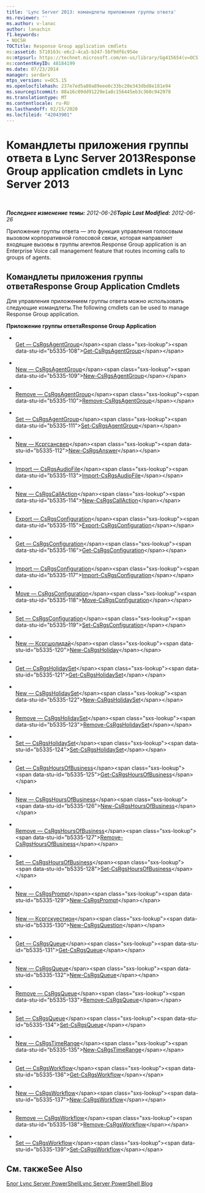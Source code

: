 ```yaml
---
title: 'Lync Server 2013: командлеты приложения группы ответа'
ms.reviewer: ''
ms.author: v-lanac
author: lanachin
f1.keywords:
- NOCSH
TOCTitle: Response Group application cmdlets
ms:assetid: 5710163c-e6c2-4ca5-b247-5bf9df6c954e
ms:mtpsurl: https://technet.microsoft.com/en-us/library/Gg415654(v=OCS.15)
ms:contentKeyID: 48184199
ms.date: 07/23/2014
manager: serdars
mtps_version: v=OCS.15
ms.openlocfilehash: 237e7ed5a80a89eee6c33bc20e343dbd8e181e94
ms.sourcegitcommit: 88a16c09dd91229e1a8c156445eb3c360c942978
ms.translationtype: MT
ms.contentlocale: ru-RU
ms.lasthandoff: 02/15/2020
ms.locfileid: "42043901"
---
```

<div data-xmlns="http://www.w3.org/1999/xhtml">

<div class="topic" data-xmlns="http://www.w3.org/1999/xhtml" data-msxsl="urn:schemas-microsoft-com:xslt" data-cs="http://msdn.microsoft.com/">

<div data-asp="http://msdn2.microsoft.com/asp">

# <a name="response-group-application-cmdlets-in-lync-server-2013"></a><span data-ttu-id="b5335-102">Командлеты приложения группы ответа в Lync Server 2013</span><span class="sxs-lookup"><span data-stu-id="b5335-102">Response Group application cmdlets in Lync Server 2013</span></span>

</div>

<div id="mainSection">

<div id="mainBody">

<span> </span>

<span data-ttu-id="b5335-103">_**Последнее изменение темы:** 2012-06-26_</span><span class="sxs-lookup"><span data-stu-id="b5335-103">_**Topic Last Modified:** 2012-06-26_</span></span>

<span data-ttu-id="b5335-104">Приложение группы ответа — это функция управления голосовым вызовом корпоративной голосовой связи, которая направляет входящие вызовы в группы агентов.</span><span class="sxs-lookup"><span data-stu-id="b5335-104">Response Group application is an Enterprise Voice call management feature that routes incoming calls to groups of agents.</span></span>

<div>

## <a name="response-group-application-cmdlets"></a><span data-ttu-id="b5335-105">Командлеты приложения группы ответа</span><span class="sxs-lookup"><span data-stu-id="b5335-105">Response Group Application Cmdlets</span></span>

<span data-ttu-id="b5335-106">Для управления приложением группы ответа можно использовать следующие командлеты.</span><span class="sxs-lookup"><span data-stu-id="b5335-106">The following cmdlets can be used to manage Response Group application.</span></span>

<span data-ttu-id="b5335-107">**Приложение группы ответа**</span><span class="sxs-lookup"><span data-stu-id="b5335-107">**Response Group Application**</span></span>

  - <span></span>  
    <span data-ttu-id="b5335-108">[Get — CsRgsAgentGroup](https://technet.microsoft.com/library/Gg425793(v=OCS.15))</span><span class="sxs-lookup"><span data-stu-id="b5335-108">[Get-CsRgsAgentGroup](https://technet.microsoft.com/library/Gg425793(v=OCS.15))</span></span>

  - <span></span>  
    <span data-ttu-id="b5335-109">[New — CsRgsAgentGroup](https://technet.microsoft.com/library/Gg413065(v=OCS.15))</span><span class="sxs-lookup"><span data-stu-id="b5335-109">[New-CsRgsAgentGroup](https://technet.microsoft.com/library/Gg413065(v=OCS.15))</span></span>

  - <span></span>  
    <span data-ttu-id="b5335-110">[Remove — CsRgsAgentGroup](https://technet.microsoft.com/library/Gg398969(v=OCS.15))</span><span class="sxs-lookup"><span data-stu-id="b5335-110">[Remove-CsRgsAgentGroup](https://technet.microsoft.com/library/Gg398969(v=OCS.15))</span></span>

  - <span></span>  
    <span data-ttu-id="b5335-111">[Set — CsRgsAgentGroup](https://technet.microsoft.com/library/Gg425955(v=OCS.15))</span><span class="sxs-lookup"><span data-stu-id="b5335-111">[Set-CsRgsAgentGroup](https://technet.microsoft.com/library/Gg425955(v=OCS.15))</span></span>

<!-- end list -->

  - <span></span>  
    <span data-ttu-id="b5335-112">[New — Ксргсансвер](https://technet.microsoft.com/library/Gg412812(v=OCS.15))</span><span class="sxs-lookup"><span data-stu-id="b5335-112">[New-CsRgsAnswer](https://technet.microsoft.com/library/Gg412812(v=OCS.15))</span></span>

<!-- end list -->

  - <span></span>  
    <span data-ttu-id="b5335-113">[Import — CsRgsAudioFile](https://technet.microsoft.com/library/Gg412830(v=OCS.15))</span><span class="sxs-lookup"><span data-stu-id="b5335-113">[Import-CsRgsAudioFile](https://technet.microsoft.com/library/Gg412830(v=OCS.15))</span></span>

<!-- end list -->

  - <span></span>  
    <span data-ttu-id="b5335-114">[New — CsRgsCallAction](https://technet.microsoft.com/library/Gg398136(v=OCS.15))</span><span class="sxs-lookup"><span data-stu-id="b5335-114">[New-CsRgsCallAction](https://technet.microsoft.com/library/Gg398136(v=OCS.15))</span></span>

<!-- end list -->

  - <span></span>  
    <span data-ttu-id="b5335-115">[Export — CsRgsConfiguration](https://technet.microsoft.com/library/JJ205011(v=OCS.15))</span><span class="sxs-lookup"><span data-stu-id="b5335-115">[Export-CsRgsConfiguration](https://technet.microsoft.com/library/JJ205011(v=OCS.15))</span></span>

  - <span></span>  
    <span data-ttu-id="b5335-116">[Get — CsRgsConfiguration](https://technet.microsoft.com/library/Gg412762(v=OCS.15))</span><span class="sxs-lookup"><span data-stu-id="b5335-116">[Get-CsRgsConfiguration](https://technet.microsoft.com/library/Gg412762(v=OCS.15))</span></span>

  - <span></span>  
    <span data-ttu-id="b5335-117">[Import — CsRgsConfiguration](https://technet.microsoft.com/library/JJ205245(v=OCS.15))</span><span class="sxs-lookup"><span data-stu-id="b5335-117">[Import-CsRgsConfiguration](https://technet.microsoft.com/library/JJ205245(v=OCS.15))</span></span>

  - <span></span>  
    <span data-ttu-id="b5335-118">[Move — CsRgsConfiguration](https://technet.microsoft.com/library/Gg398782(v=OCS.15))</span><span class="sxs-lookup"><span data-stu-id="b5335-118">[Move-CsRgsConfiguration](https://technet.microsoft.com/library/Gg398782(v=OCS.15))</span></span>

  - <span></span>  
    <span data-ttu-id="b5335-119">[Set — CsRgsConfiguration](https://technet.microsoft.com/library/Gg425728(v=OCS.15))</span><span class="sxs-lookup"><span data-stu-id="b5335-119">[Set-CsRgsConfiguration](https://technet.microsoft.com/library/Gg425728(v=OCS.15))</span></span>

<!-- end list -->

  - <span></span>  
    <span data-ttu-id="b5335-120">[New — Ксргшолидай](https://technet.microsoft.com/library/Gg398075(v=OCS.15))</span><span class="sxs-lookup"><span data-stu-id="b5335-120">[New-CsRgsHoliday](https://technet.microsoft.com/library/Gg398075(v=OCS.15))</span></span>

<!-- end list -->

  - <span></span>  
    <span data-ttu-id="b5335-121">[Get — CsRgsHolidaySet](https://technet.microsoft.com/library/Gg412983(v=OCS.15))</span><span class="sxs-lookup"><span data-stu-id="b5335-121">[Get-CsRgsHolidaySet](https://technet.microsoft.com/library/Gg412983(v=OCS.15))</span></span>

  - <span></span>  
    <span data-ttu-id="b5335-122">[New — CsRgsHolidaySet](https://technet.microsoft.com/library/Gg398403(v=OCS.15))</span><span class="sxs-lookup"><span data-stu-id="b5335-122">[New-CsRgsHolidaySet](https://technet.microsoft.com/library/Gg398403(v=OCS.15))</span></span>

  - <span></span>  
    <span data-ttu-id="b5335-123">[Remove — CsRgsHolidaySet](https://technet.microsoft.com/library/Gg398521(v=OCS.15))</span><span class="sxs-lookup"><span data-stu-id="b5335-123">[Remove-CsRgsHolidaySet](https://technet.microsoft.com/library/Gg398521(v=OCS.15))</span></span>

  - <span></span>  
    <span data-ttu-id="b5335-124">[Set — CsRgsHolidaySet](https://technet.microsoft.com/library/Gg398736(v=OCS.15))</span><span class="sxs-lookup"><span data-stu-id="b5335-124">[Set-CsRgsHolidaySet](https://technet.microsoft.com/library/Gg398736(v=OCS.15))</span></span>

<!-- end list -->

  - <span></span>  
    <span data-ttu-id="b5335-125">[Get — CsRgsHoursOfBusiness](https://technet.microsoft.com/library/Gg398284(v=OCS.15))</span><span class="sxs-lookup"><span data-stu-id="b5335-125">[Get-CsRgsHoursOfBusiness](https://technet.microsoft.com/library/Gg398284(v=OCS.15))</span></span>

  - <span></span>  
    <span data-ttu-id="b5335-126">[New — CsRgsHoursOfBusiness](https://technet.microsoft.com/library/Gg398291(v=OCS.15))</span><span class="sxs-lookup"><span data-stu-id="b5335-126">[New-CsRgsHoursOfBusiness](https://technet.microsoft.com/library/Gg398291(v=OCS.15))</span></span>

  - <span></span>  
    <span data-ttu-id="b5335-127">[Remove — CsRgsHoursOfBusiness](https://technet.microsoft.com/library/Gg398568(v=OCS.15))</span><span class="sxs-lookup"><span data-stu-id="b5335-127">[Remove-CsRgsHoursOfBusiness](https://technet.microsoft.com/library/Gg398568(v=OCS.15))</span></span>

  - <span></span>  
    <span data-ttu-id="b5335-128">[Set — CsRgsHoursOfBusiness](https://technet.microsoft.com/library/Gg412929(v=OCS.15))</span><span class="sxs-lookup"><span data-stu-id="b5335-128">[Set-CsRgsHoursOfBusiness](https://technet.microsoft.com/library/Gg412929(v=OCS.15))</span></span>

<!-- end list -->

  - <span></span>  
    <span data-ttu-id="b5335-129">[New — CsRgsPrompt](https://technet.microsoft.com/library/Gg398486(v=OCS.15))</span><span class="sxs-lookup"><span data-stu-id="b5335-129">[New-CsRgsPrompt](https://technet.microsoft.com/library/Gg398486(v=OCS.15))</span></span>

<!-- end list -->

  - <span></span>  
    <span data-ttu-id="b5335-130">[New — Ксргскуестион](https://technet.microsoft.com/library/Gg398186(v=OCS.15))</span><span class="sxs-lookup"><span data-stu-id="b5335-130">[New-CsRgsQuestion](https://technet.microsoft.com/library/Gg398186(v=OCS.15))</span></span>

<!-- end list -->

  - <span></span>  
    <span data-ttu-id="b5335-131">[Get — CsRgsQueue](https://technet.microsoft.com/library/Gg412759(v=OCS.15))</span><span class="sxs-lookup"><span data-stu-id="b5335-131">[Get-CsRgsQueue](https://technet.microsoft.com/library/Gg412759(v=OCS.15))</span></span>

  - <span></span>  
    <span data-ttu-id="b5335-132">[New — CsRgsQueue](https://technet.microsoft.com/library/Gg398989(v=OCS.15))</span><span class="sxs-lookup"><span data-stu-id="b5335-132">[New-CsRgsQueue](https://technet.microsoft.com/library/Gg398989(v=OCS.15))</span></span>

  - <span></span>  
    <span data-ttu-id="b5335-133">[Remove — CsRgsQueue](https://technet.microsoft.com/library/Gg398576(v=OCS.15))</span><span class="sxs-lookup"><span data-stu-id="b5335-133">[Remove-CsRgsQueue](https://technet.microsoft.com/library/Gg398576(v=OCS.15))</span></span>

  - <span></span>  
    <span data-ttu-id="b5335-134">[Set — CsRgsQueue](https://technet.microsoft.com/library/Gg412947(v=OCS.15))</span><span class="sxs-lookup"><span data-stu-id="b5335-134">[Set-CsRgsQueue](https://technet.microsoft.com/library/Gg412947(v=OCS.15))</span></span>

<!-- end list -->

  - <span></span>  
    <span data-ttu-id="b5335-135">[New — CsRgsTimeRange](https://technet.microsoft.com/library/Gg399040(v=OCS.15))</span><span class="sxs-lookup"><span data-stu-id="b5335-135">[New-CsRgsTimeRange](https://technet.microsoft.com/library/Gg399040(v=OCS.15))</span></span>

<!-- end list -->

  - <span></span>  
    <span data-ttu-id="b5335-136">[Get — CsRgsWorkflow](https://technet.microsoft.com/library/Gg425766(v=OCS.15))</span><span class="sxs-lookup"><span data-stu-id="b5335-136">[Get-CsRgsWorkflow](https://technet.microsoft.com/library/Gg425766(v=OCS.15))</span></span>

  - <span></span>  
    <span data-ttu-id="b5335-137">[New — CsRgsWorkflow](https://technet.microsoft.com/library/Gg398246(v=OCS.15))</span><span class="sxs-lookup"><span data-stu-id="b5335-137">[New-CsRgsWorkflow](https://technet.microsoft.com/library/Gg398246(v=OCS.15))</span></span>

  - <span></span>  
    <span data-ttu-id="b5335-138">[Remove — CsRgsWorkflow](https://technet.microsoft.com/library/Gg398765(v=OCS.15))</span><span class="sxs-lookup"><span data-stu-id="b5335-138">[Remove-CsRgsWorkflow](https://technet.microsoft.com/library/Gg398765(v=OCS.15))</span></span>

  - <span></span>  
    <span data-ttu-id="b5335-139">[Set — CsRgsWorkflow](https://technet.microsoft.com/library/Gg425845(v=OCS.15))</span><span class="sxs-lookup"><span data-stu-id="b5335-139">[Set-CsRgsWorkflow](https://technet.microsoft.com/library/Gg425845(v=OCS.15))</span></span>

</div>

<div>

## <a name="see-also"></a><span data-ttu-id="b5335-140">См. также</span><span class="sxs-lookup"><span data-stu-id="b5335-140">See Also</span></span>


[<span data-ttu-id="b5335-141">Блог Lync Server PowerShell</span><span class="sxs-lookup"><span data-stu-id="b5335-141">Lync Server PowerShell Blog</span></span>](http://go.microsoft.com/fwlink/p/?linkid=203150)  
  

</div>

</div>

<span> </span>

</div>

</div>

</div>

